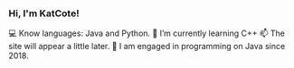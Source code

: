 ### Hi, I'm KatCote!
💻 Know languages: Java and Python.
🌱 I’m currently learning C++
📫 The site will appear a little later.
📖 I am engaged in programming on Java since 2018.

<!--
**KatCote/KatCote** is a ✨ _special_ ✨ repository because its `README.md` (this file) appears on your GitHub profile.

Here are some ideas to get you started:

- 🔭 I’m currently working on ...
- 🌱 I’m currently learning ...
- 👯 I’m looking to collaborate on ...
- 🤔 I’m looking for help with ...
- 💬 Ask me about ...
- 📫 How to reach me: ...
- 😄 Pronouns: ...
- ⚡ Fun fact: ...
-->
